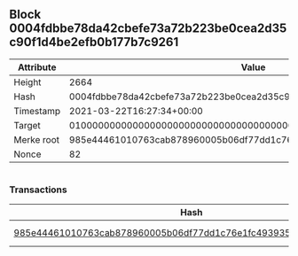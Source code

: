 ## Block 0004fdbbe78da42cbefe73a72b223be0cea2d35c90f1d4be2efb0b177b7c9261

Attribute | Value
--- | ---
Height | 2664
Hash | 0004fdbbe78da42cbefe73a72b223be0cea2d35c90f1d4be2efb0b177b7c9261
Timestamp | 2021-03-22T16:27:34+00:00
Target | 0100000000000000000000000000000000000000000000000000000000000000
Merke root | 985e44461010763cab878960005b06df77dd1c76e1fc4939354b8b5d89ba6107
Nonce | 82

```

```

### Transactions

Hash | Amount
--- | ---
[985e44461010763cab878960005b06df77dd1c76e1fc4939354b8b5d89ba6107](985e44461010763cab878960005b06df77dd1c76e1fc4939354b8b5d89ba6107.md) | 10.00000000 SKEPTI 
